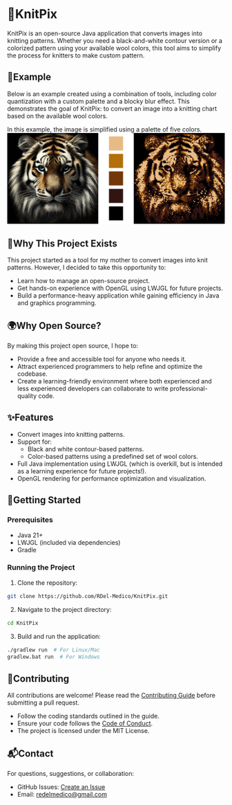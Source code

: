 # 🧶KnitPix
KnitPix is an open-source Java application that converts images into knitting patterns. Whether you need a black-and-white contour version or a colorized pattern using your available wool colors, this tool aims to simplify the process for knitters to make custom pattern.

## 🎨Example
Below is an example created using a combination of tools, including color quantization with a custom palette and a blocky blur effect. This demonstrates the goal of KnitPix: to convert an image into a knitting chart based on the available wool colors.

In this example, the image is simplified using a palette of five colors.
![alt text](https://github.com/RDel-Medico/KnitPix/blob/main/tiger.png?raw=true)

## 🌟Why This Project Exists
This project started as a tool for my mother to convert images into knit patterns. However, I decided to take this opportunity to:
- Learn how to manage an open-source project.
- Get hands-on experience with OpenGL using LWJGL for future projects.
- Build a performance-heavy application while gaining efficiency in Java and graphics programming.

## 🌍Why Open Source?
By making this project open source, I hope to:
- Provide a free and accessible tool for anyone who needs it.
- Attract experienced programmers to help refine and optimize the codebase.
- Create a learning-friendly environment where both experienced and less experienced developers can collaborate to write professional-quality code.

## ✨Features
- Convert images into knitting patterns.
- Support for:
    - Black and white contour-based patterns.
    - Color-based patterns using a predefined set of wool colors.
- Full Java implementation using LWJGL (which is overkill, but is intended as a learning experience for future projects!).
- OpenGL rendering for performance optimization and visualization.

## 🚀Getting Started
### Prerequisites
- Java 21+
- LWJGL (included via dependencies)
- Gradle

### Running the Project
1. Clone the repository:
```sh
git clone https://github.com/RDel-Medico/KnitPix.git
```
2. Navigate to the project directory:
```sh
cd KnitPix
```
3. Build and run the application:
```sh
./gradlew run  # For Linux/Mac
gradlew.bat run  # For Windows
```

## 🤝Contributing
All contributions are welcome! Please read the [Contributing Guide](https://github.com/RDel-Medico/KnitPix/blob/main/CONTRIBUTING.md) before submitting a pull request.
- Follow the coding standards outlined in the guide.
- Ensure your code follows the [Code of Conduct](https://github.com/RDel-Medico/KnitPix/blob/main/CODE_OF_CONDUCT.md).
- The project is licensed under the MIT License.

## 📬Contact
For questions, suggestions, or collaboration:
- GitHub Issues: [Create an Issue](https://github.com/RDel-Medico/KnitPix/issues)
- Email: redelmedico@gmail.com
